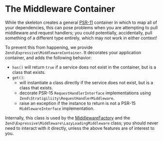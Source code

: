 # The Middleware Container

While the skeleton creates a general
[PSR-11](https://www.php-fig.org/psr/psr-11/) container in which to map all of
your dependencies, this can pose problems when you are attempting to pull
middleware and request handlers; you could potentially, accidentally, pull
something of a different type entirely, which may not work in either context!

To prevent this from happening, we provide
`Zend\Expressive\MiddlewareContainer`. It decorates your application container,
and adds the following behavior:

- `has()` will return `true` if a service does not exist in the container, but
  is a class that exists.
- `get()`:
    - will instantiate a class directly if the service does not exist, but is a
      class that exists.
    - decorate PSR-15 `RequestHandlerInterface` implementations using
      `Zend\Stratigiliity\RequestHandlerMiddleware`.
    - raise an exception if the instance to return is not a PSR-15
      `MiddlewareInterface` implementation.

Internally, this class is used by the [MiddlewareFactory](middleware-factory.md)
and the `Zend\Expressive\Middleware\LazyLoadingMiddleware` class; you should
never need to interact with it directly, unless the above features are of
interest to you.
